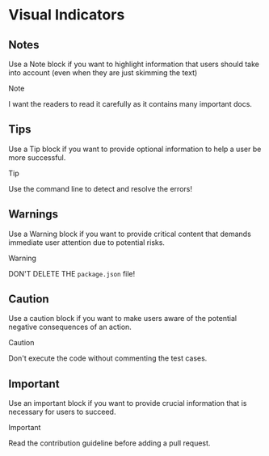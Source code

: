# Visual Indicators

## Notes

Use a Note block if you want to highlight information that users should take into
account (even when they are just skimming the text)

> [!NOTE]
> I want the readers to read it carefully as it contains many important docs.

## Tips

Use a Tip block if you want to provide optional information to help a user be more successful.

> [!TIP]
> Use the command line to detect and resolve the errors!

## Warnings

Use a Warning block if you want to provide critical content that demands immediate user attention
due to potential risks.

> [!WARNING]
> DON'T DELETE THE `package.json` file!

## Caution

Use a caution block if you want to make users aware of the potential negative consequences of
an action.

> [!CAUTION]
> Don't execute the code without commenting the test cases.

## Important

Use an important block if you want to provide crucial information that is necessary for users
to succeed.

> [!IMPORTANT]
> Read the contribution guideline before adding a pull request.
